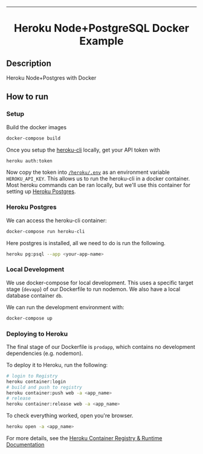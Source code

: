 
---

<div align="center">

# Heroku Node+PostgreSQL Docker Example

</div>


## Description
Heroku Node+Postgres with Docker 


## How to run

### Setup
Build the docker images
```bash
docker-compose build
```


Once you setup the [heroku-cli](https://devcenter.heroku.com/articles/heroku-cli) locally, get your API token with
```bash
heroku auth:token
```

Now copy the token into [`/heroku/.env`](/heroku/.env) as an environment variable `HEROKU_API_KEY`. This allows us to run the heroku-cli in a docker container. Most heroku commands can be ran locally, but we'll use this container for setting up [Heroku Postgres](https://devcenter.heroku.com/categories/heroku-postgres).


### Heroku Postgres
We can access the heroku-cli container:
```bash
docker-compose run heroku-cli
```
Here postgres is installed, all we need to do is run the following.

```bash
heroku pg:psql --app <your-app-name>
```

### Local Development

We use docker-compose for local development. This uses a specific target stage (`devapp`) of our Dockerfile to run nodemon. We also have a local database container `db`.

 We can run the development environment with:
```bash
docker-compose up
```

### Deploying to Heroku
The final stage of our Dockerfile is `prodapp`, which contains no development dependencies (e.g. nodemon).

To deploy it to Heroku, run the following:
```bash
# login to Registry
heroku container:login
# build and push to registry
heroku container:push web -a <app_name>
# release
heroku container:release web -a <app_name>
```

To check everything worked, open you're browser.
```bash
heroku open -a <app_name>
```

For more details, see the [Heroku Container Registry & Runtime Documentation](https://devcenter.heroku.com/articles/container-registry-and-runtime)
